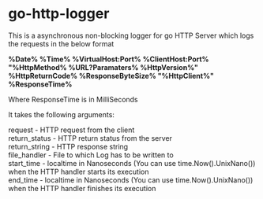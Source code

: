 # go-http-logger



This is a asynchronous non-blocking logger for go HTTP Server which logs the requests in the below format

**%Date% %Time% %VirtualHost:Port% %ClientHost:Port% "%HttpMethod% %URL?Paramaters% %HttpVersion%" %HttpReturnCode% %ResponseByteSize% "%HttpClient%" %ResponseTime%**

Where ResponseTime is in MilliSeconds



It takes the following arguments:  <br/>

request - HTTP request from the client  <br/>
return_status - HTTP return status from the server  <br/>
return_string - HTTP response string  <br/>
file_handler - File to which Log has to be written to  <br/>
start_time - localtime in Nanoseconds (You can use time.Now().UnixNano()) when the HTTP handler starts its execution  <br/>
end_time - localtime in Nanoseconds (You can use time.Now().UnixNano()) when the HTTP handler finishes its execution  <br/>
